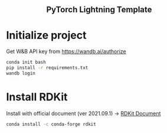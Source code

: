 <div align="center">

## PyTorch Lightning Template

</div>

# Initialize project

Get W&B API key from https://wandb.ai/authorize

```bash
conda init bash
pip install -r requirements.txt
wandb login
```

# Install RDKit

Install with official document (ver 2021.09.1) → [RDKit Document](https://www.rdkit.org/docs/Install.html)
```bash
conda install -c conda-forge rdkit
```
